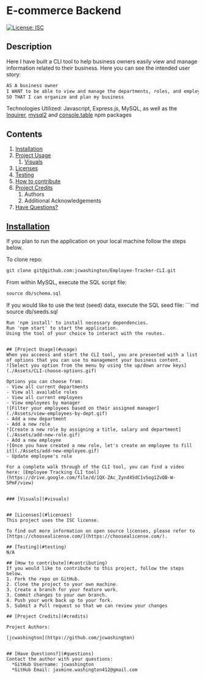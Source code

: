 
  # E-commerce Backend

  [![License: ISC](https://img.shields.io/badge/license-ISC-green)](http://opensource.org/licenses/ISC)

  ## Description
  Here I have built a CLI tool to help business owners easily view and manage information related to their business. Here you can see the intended user story:

  ```md
  AS A business owner
  I WANT to be able to view and manage the departments, roles, and employees in my company
  SO THAT I can organize and plan my business
  ```

  Technologies Utilized:
  Javascript, Express.js, MySQL, as well as the [Inquirer](https://www.npmjs.com/package/inquirer), [mysql2](https://www.npmjs.com/package/mysql2) and [console.table](https://www.npmjs.com/package/console.table) npm packages

  ## Contents

  1. [Installation](#installation)
  2. [Project Usage](#usage)
      1. [Visuals](#visuals)
  3. [Licenses](#licenses)
  4. [Testing](#testing)
  5. [How to contribute](#contributing)
  6. [Project Credits](#credits)
      1. Authors
      2. Additional Acknowledgements
  7. [Have Questions?](#questions)

  ## [Installation](#installation)
  If you plan to run the application on your local machine follow the steps below. 

  To clone repo: 
  ```md
  git clone git@github.com:jcwashington/Employee-Tracker-CLI.git
  ```
  From within MySQL, execute the SQL script file:
  ```md
  source db/schema.sql
  ```
  If you would like to use the test (seed) data, execute the SQL seed file:
    ```md
  source db/seeds.sql
  ```
  Run 'npm install' to install necessary dependencies. 
  Run 'npm start' to start the application.
  Using the tool of your choice to interact with the routes.


  ## [Project Usage](#usage)
  When you acceess and start the CLI tool, you are presented with a list of options that you can use to management your business content.
  ![Select you option from the menu by using the up/down arrow keys](./Assets/CLI-choose-options.gif)

  Options you can choose from:
  - View all current departments
  - View all available roles
  - View all current employees
  - View employees by manager
  ![Filter your employees based on their assigned manager](./Assets/view-employees-by-dept.gif)
  - Add a new department
  - Add a new role
  ![Create a new role by assigning a title, salary and department](./Assets/add-new-role.gif)
  - Add a new employee
  ![Once you have created a new role, let's create an employee to fill it](./Assets/add-new-employee.gif)
  - Update employee's role

  For a complete walk through of the CLI tool, you can find a video here: [Employee Tracking CLI tool](https://drive.google.com/file/d/1QX-ZAc_Zynd45dC1v5og1ZvQB-W-5PmF/view)

  
  ### [Visuals](#visuals)
  

  ## [Licenses](#licenses)
  This project uses the ISC license.

  To find out more information on open source licenses, please refer to [https://choosealicense.com/](https://choosealicense.com/).

  ## [Testing](#testing)
  N/A

  ## [How to contribute](#contributing)
  If you would like to contribute to this project, follow the steps below.
  1. Fork the repo on GitHub.
  2. Clone the project to your own machine.
  3. Create a branch for your feature work.
  3. Commit changes to your own branch.
  4. Push your work back up to your fork.
  5. Submit a Pull request so that we can review your changes

  ## [Project Credits](#credits)

  Project Authors:

  [jcwashington](https://github.com/jcwashington)
  

  ## [Have Questions?](#questions)
  Contact the author with your questions:
    *GitHub Username: jcwashington
    *GitHub Email: jasmine.washington412@gmail.com

